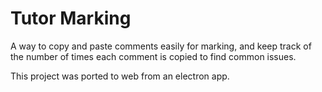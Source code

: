 # Tutor Marking
A way to copy and paste comments easily for marking, and keep track of the number of times each comment is copied to find common issues.

This project was ported to web from an electron app.
